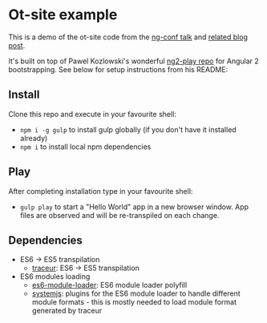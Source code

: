 Ot-site example
========

This is a demo of the ot-site code from the [ng-conf talk](https://www.youtube.com/watch?v=AbunztfV5vU) and [related blog post](https://www.airpair.com/angularjs/posts/creating-components-p3-angular2-directives).  

It's built on top of Pawel Kozlowski's wonderful [ng2-play repo](https://github.com/pkozlowski-opensource/ng2-play) for Angular 2 bootstrapping.  See below for setup instructions from his README:

## Install

Clone this repo and execute in your favourite shell:

* `npm i -g gulp` to install gulp globally (if you don't have it installed already)
* `npm i` to install local npm dependencies

## Play

After completing installation type in your favourite shell:

* `gulp play` to start a "Hello World" app in a new browser window. App files are observed and will be re-transpiled on each change.

## Dependencies

* ES6 -> ES5 transpilation
    * [traceur](https://github.com/google/traceur-compiler): ES6 -> ES5 transpilation
* ES6 modules loading
    * [es6-module-loader](https://github.com/ModuleLoader/es6-module-loader): ES6 module loader polyfill
    * [systemjs](https://github.com/systemjs/systemjs): plugins for the ES6 module loader to handle different module formats - this is mostly needed to load module format generated by traceur